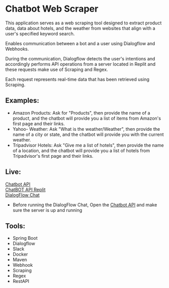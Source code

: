# Chatbot Web Scraper
This application serves as a web scraping tool designed to extract product data, data about hotels, and the weather from websites that align with a user's specified keyword search.

Enables communication between a bot and a user using Dialogflow and Webhooks.

During the communication, Dialogflow detects the user's intentions and accordingly performs API operations from a server located in Replit and these requests make use of Scraping and Regex.

Each request represents real-time data that has been retrieved using Scraping.

## Examples:
* Amazon Products: Ask for "Products", then provide the name of a product, and the chatbot will provide you a list of items from Amazon's first page and their links.
* Yahoo- Weather: Ask "What is the weather/Weather", then provide the name of a city or state, and the chatbot will provide you with the current weather.
* Tripadvisor Hotels: Ask "Give me a list of hotels", then provide the name of a location, and the chatbot will provide you a list of hotels from Tripadvisor's first page and their links.

## Live:
[Chatbot API](https://idok-chatbot.runmydocker-app.com/swagger-ui.html) <br />
[ChatBOT API Replit](https://chatbot.idokrupik.repl.co/swagger-ui.html) <br />
[DialogFlow Chat](https://console.dialogflow.com/api-client/demo/embedded/c1cf1dc4-ba87-4c32-b191-b82259417327)

* Before running the DialogFlow Chat, Open the [Chatbot API](https://idok-chatbot.runmydocker-app.com/swagger-ui.html) and make sure the server is up and running

## Tools:
* Spring Boot
* Dialogflow
* Slack
* Docker
* Maven
* Webhook
* Scraping
* Regex
* RestAPI

